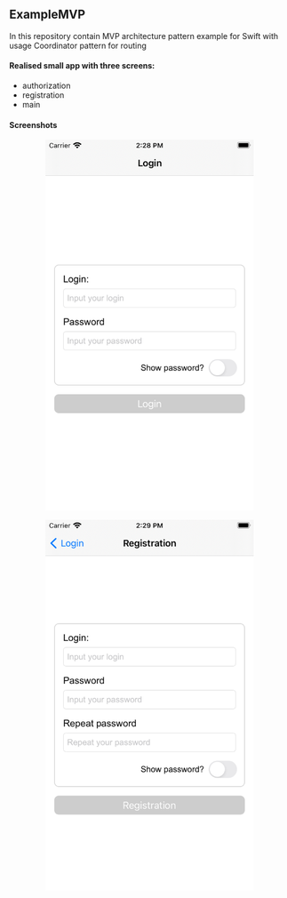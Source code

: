 ## ExampleMVP

In this repository contain MVP architecture pattern example for Swift with usage Coordinator pattern for routing

#### Realised small app with three screens:

- authorization
- registration
- main

#### Screenshots
<p align="center">
  <img src="https://github.com/EgorErmin/ExampleMVP/blob/main/images/Simulator%20Screen%20Shot%20-%20iPhone%20SE%20(2nd%20generation)%20-%202021-03-03%20at%2014.28.40.png?raw=true" width="375" height="667"/>
</p>
<p align="center">
  <img src="https://github.com/EgorErmin/ExampleMVP/blob/main/images/Simulator%20Screen%20Shot%20-%20iPhone%20SE%20(2nd%20generation)%20-%202021-03-03%20at%2014.29.00.png?raw=true" width="375" height="667"/>
</p>
